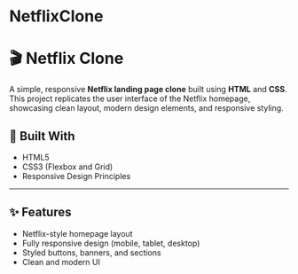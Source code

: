 # NetflixClone

# 🎬 Netflix Clone

A simple, responsive **Netflix landing page clone** built using **HTML** and **CSS**. This project replicates the user interface of the Netflix homepage, showcasing clean layout, modern design elements, and responsive styling.


## 🔧 Built With

- HTML5
- CSS3 (Flexbox and Grid)
- Responsive Design Principles

---

## ✨ Features

- Netflix-style homepage layout
- Fully responsive design (mobile, tablet, desktop)
- Styled buttons, banners, and sections
- Clean and modern UI



